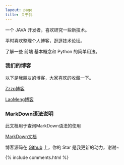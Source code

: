 ```yaml
---
layout: page
title: 关于我 
---
```


一个 JAVA 开发者，喜欢研究一些新技术。
<p>
平时喜欢整理个人博客，逛逛技术论坛。
<p>
了解一些 前端 基本概念和 Python 的简单用法。

<p>

<h3> 我们的博客 </h3>  

<p>

以下是我朋友的博客，大家喜欢的收藏一下。

<p>

<a target="_blank" href='https://www.idearfree.com/'>Zzzp博客</a>

<p>

<a target="_blank" href='https://www.mengfansong.com/'>LaoMeng博客</a>

<p> 

<h3> MarkDown语法说明 </h3>

<p>

此文档用于查询MarkDown语法的使用

<p>

<a target="_blank" href='https://www.appinn.com/markdown/index.html'>MarkDown文档</a>

<p>

博客源码在 <a target="_blank" href='https://github.com/ssssdh/ssssdh.github.io/'>Github</a> 上，你的 Star 是我更新的动力，谢谢~

<p> 

<p> 

<p> 


{% include comments.html %}


